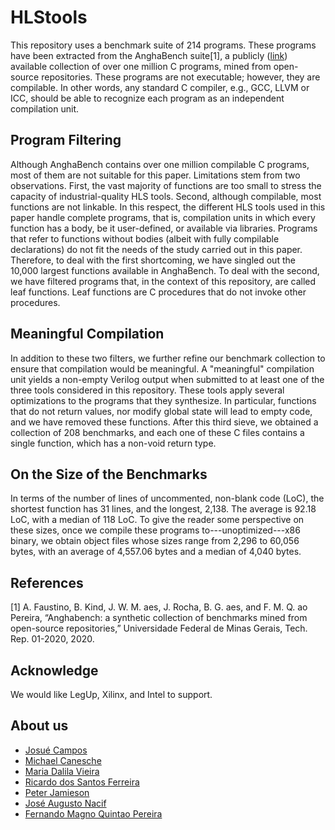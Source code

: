 # HLStools

This repository uses a benchmark suite of 214 programs. These programs have been extracted from the AnghaBench suite[1], a publicly ([link](http://cuda.dcc.ufmg.br/angha/))  available collection of over one million C programs, mined from open-source repositories. These programs are not executable; however, they are compilable. In other words, any standard C compiler, e.g., GCC, LLVM or ICC, should be able to recognize each program as an independent compilation unit.

## Program Filtering

Although AnghaBench contains over one million compilable C programs, most of them are not suitable for this paper. Limitations stem from two observations. First, the vast majority of functions are too small to stress the capacity of industrial-quality HLS tools. Second, although compilable, most functions are not linkable. In this respect, the different HLS tools used in this paper handle complete programs, that is, compilation units in which every function has a body, be it user-defined, or available via libraries. Programs that refer to functions without bodies (albeit with fully compilable declarations) do not fit the needs of the study carried out in this paper. Therefore, to deal with the first shortcoming, we have singled out the 10,000 largest functions available in AnghaBench. To deal with the second, we have filtered programs that, in the context of this repository, are called leaf functions. Leaf functions are C procedures that do not invoke other procedures.

## Meaningful Compilation

In addition to these two filters, we further refine our benchmark collection to ensure that compilation would be meaningful. A "meaningful" compilation unit yields a non-empty Verilog output when submitted to at least one of the three tools considered in this repository. These tools apply several optimizations to the programs that they synthesize. In particular, functions that do not return values, nor modify global state will lead to empty code, and we have removed these functions. After this third sieve, we obtained a collection of 208 benchmarks, and each one of these C files contains a single function, which has a non-void return type.

## On the Size of the Benchmarks

In terms of the number of lines of uncommented, non-blank code (LoC), the shortest function has 31 lines, and the longest, 2,138. The average is 92.18 LoC, with a median of 118 LoC. To give the reader some perspective on these sizes, once we compile these programs to---unoptimized---x86 binary, we obtain object files whose sizes range from 2,296 to 60,056 bytes, with an average of 4,557.06 bytes and a median of 4,040 bytes.

## References

[1] A. Faustino, B. Kind, J. W. M. aes, J. Rocha, B. G. aes, and F. M. Q. ao Pereira, “Anghabench: a synthetic collection of benchmarks mined from open-source repositories,” Universidade Federal de Minas Gerais, Tech. Rep. 01-2020, 2020.

## Acknowledge

We would like LegUp, Xilinx, and Intel to support. 

## About us
  
  - [Josué Campos](https://www.linkedin.com/in/josuecampos-729a8216b/)
  - [Michael Canesche](https://canesche.github.io/)
  - [Maria Dalila Vieira](https://www.linkedin.com/in/maria-dalila-vieira/)
  - [Ricardo dos Santos Ferreira](http://www2.dpi.ufv.br/?page_id=546)
  - [Peter Jamieson](http://www.miamioh.edu/cec/academics/departments/ece/about/faculty-staff/jamieson-bio/index.html)
  - [José Augusto Nacif](https://www.linkedin.com/in/jose-augusto-nacif-b283738/)
  - [Fernando Magno Quintao Pereira](https://homepages.dcc.ufmg.br/~fernando/)
